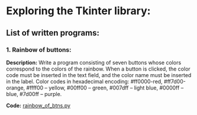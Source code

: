 # Exploring the Tkinter library:
## List of written programs:
### 1. Rainbow of buttons:
**Description:** Write a program consisting of seven buttons whose colors correspond to the colors of the rainbow. When a button is clicked, the color code must be inserted in the text field, and the color name must be inserted in the label. Color codes in hexadecimal encoding: #ff0000-red, #ff7d00-orange, #ffff00 – yellow, #00ff00 – green, #007dff – light blue, #0000ff – blue, #7d00ff – purple.

**Code:** [rainbow_of_btns.py](./rainbow_of_btns.py)
